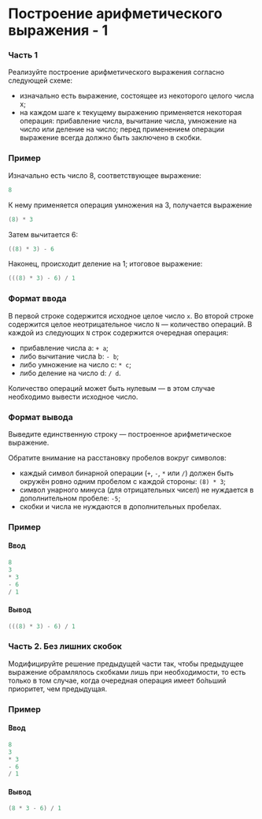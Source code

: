 # Построение арифметического выражения - 1

### Часть 1

Реализуйте построение арифметического выражения согласно следующей схеме:

* изначально есть выражение, состоящее из некоторого целого числа x;
* на каждом шаге к текущему выражению применяется некоторая операция: прибавление числа, вычитание числа, умножение на число или деление на число; перед применением операции выражение всегда должно быть заключено в скобки.

### Пример

Изначально есть число 8, соответствующее выражение:

```objectivec
8
```
К нему применяется операция умножения на 3, получается выражение 

```objectivec
(8) * 3
```
Затем вычитается 6:

```objectivec
((8) * 3) - 6
```
Наконец, происходит деление на 1; итоговое выражение:

```objectivec
(((8) * 3) - 6) / 1
```

### Формат ввода

В первой строке содержится исходное целое число `x`. Во второй строке содержится целое неотрицательное число `N` — количество операций. В каждой из следующих `N` строк содержится очередная операция:  

* прибавление числа a: `+ a`;
* либо вычитание числа b: `- b`;
* либо умножение на число c: `* c`;
* либо деление на число d: `/ d`.

Количество операций может быть нулевым — в этом случае необходимо вывести исходное число.

### Формат вывода

Выведите единственную строку — построенное арифметическое выражение.

Обратите внимание на расстановку пробелов вокруг символов:

* каждый символ бинарной операции (`+`, `-`, `*` или `/`) должен быть окружён ровно одним пробелом с каждой стороны: `(8) * 3`;
* символ унарного минуса (для отрицательных чисел) не нуждается в дополнительном пробеле: `-5`;
* скобки и числа не нуждаются в дополнительных пробелах.

### Пример

#### Ввод

```objectivec
8
3
* 3
- 6
/ 1
```
#### Вывод

```objectivec
(((8) * 3) - 6) / 1
```

### Часть 2. Без лишних скобок

Модифицируйте решение предыдущей части так, чтобы предыдущее выражение обрамлялось скобками лишь при необходимости, то есть только в том случае, когда очередная операция имеет бо́льший приоритет, чем предыдущая.

### Пример

#### Ввод

```objectivec
8
3
* 3
- 6
/ 1
```
#### Вывод

```objectivec
(8 * 3 - 6) / 1
```